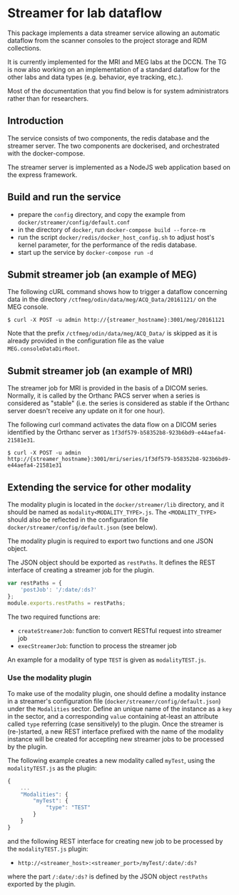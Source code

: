 # Streamer for lab dataflow

This package implements a data streamer service allowing an automatic dataflow from the scanner consoles to the project storage and RDM collections.

It is currently implemented for the MRI and MEG labs at the DCCN. The TG is now also working on an implementation of a standard dataflow for the other labs and data types (e.g. behavior, eye tracking, etc.). 

Most of the documentation that you find below is for system administrators rather than for researchers. 

## Introduction

The service consists of two components, the redis database and the streamer server.
The two components are dockerised, and orchestrated with the docker-compose.

The streamer server is implemented as a NodeJS web application based on the express framework.

## Build and run the service

- prepare the `config` directory, and copy the example from `docker/streamer/config/default.conf`
- in the directory of `docker`, run `docker-compose build --force-rm`
- run the script `docker/redis/docker_host_config.sh` to adjust host's kernel parameter, for the performance of the redis database.
- start up the service by `docker-compose run -d`

## Submit streamer job (an example of MEG)

The following cURL command shows how to trigger a dataflow concerning data in the directory
`/ctfmeg/odin/data/meg/ACQ_Data/20161121/` on the MEG console.

```
$ curl -X POST -u admin http://{streamer_hostname}:3001/meg/20161121
```

Note that the prefix `/ctfmeg/odin/data/meg/ACQ_Data/` is skipped as it is already provided in
the configuration file as the value `MEG.consoleDataDirRoot`.

## Submit streamer job (an example of MRI)

The streamer job for MRI is provided in the basis of a DICOM series. Normally, it is called by the Orthanc PACS server when a series is considered as "stable" (i.e. the series is considered as stable if the Orthanc server doesn't receive any update on it for one hour).

The following curl command activates the data flow on a DICOM series identified by the Orthanc server as `1f3df579-b58352b8-923b6bd9-e44aefa4-21581e31`.

```
$ curl -X POST -u admin http://{streamer_hostname}:3001/mri/series/1f3df579-b58352b8-923b6bd9-e44aefa4-21581e31
```

## Extending the service for other modality

The modality plugin is located in the `docker/streamer/lib` directory, and it should be named as `modality<MODALITY_TYPE>.js`.  The `<MODALITY_TYPE>` should also be reflected in the configuration file `docker/streamer/config/default.json` (see below).

The modality plugin is required to export two functions and one JSON object.

The JSON object should be exported as `restPaths`.  It defines the REST interface of creating a streamer job for the plugin.

```javascript
var restPaths = {
    'postJob': '/:date/:ds?'
};
module.exports.restPaths = restPaths;
```

The two required functions are:

- `createStreamerJob`: function to convert RESTful request into streamer job
- `execStreamerJob`: function to process the streamer job

An example for a modality of type `TEST` is given as `modalityTEST.js`.

### Use the modality plugin

To make use of the modality plugin, one should define a modality instance in a streamer's configuration file (`docker/streamer/config/default.json`) under the `Modalities` sector.  Define an unique name of the instance as a `key` in the sector, and a corresponding `value` containing at-least an attribute called `type` referring (case sensitively) to the plugin.  Once the streamer is (re-)started, a new REST interface prefixed with the name of the modality instance will be created for accepting new streamer jobs to be processed by the plugin.

The following example creates a new modality called `myTest`, using the `modalityTEST.js` as the plugin:

```javascript
{
    ...
    "Modalities": {
        "myTest": {
            "type": "TEST"
        }
    }
}
```

and the following REST interface for creating new job to be processed by the `modalityTEST.js` plugin:

- `http://<streamer_host>:<streamer_port>/myTest/:date/:ds?`

where the part `/:date/:ds?` is defined by the JSON object `restPaths` exported by the plugin.
